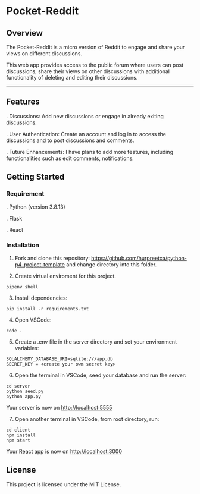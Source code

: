 # Pocket-Reddit

## Overview

The Pocket-Reddit is a micro version of Reddit to engage and share your views on different discussions.

This web app provides access to the public forum where users can post discussions, share their views on other discussions with additional functionality of deleting and editing their discussions.

---

## Features

. Discussions: Add new discussions or engage in already exiting discussions.

. User Authentication: Create an account and log in to access the discussions and to post discussions and comments.

. Future Enhancements: I have plans to add more features, including functionalities such as edit comments, notifications.

## Getting Started

### Requirement

. Python (version 3.8.13)

. Flask

. React

### Installation

1. Fork and clone this repository:
   https://github.com/hurpreetca/python-p4-project-template
   and change directory into this folder.

2. Create virtual enviroment for this project.

```console
pipenv shell
```

3. Install dependencies:

```console
pip install -r requirements.txt
```

4. Open VSCode:

```console
code .
```

5. Create a .env file in the server directory and set your environment variables:

```console
SQLALCHEMY_DATABASE_URI=sqlite:///app.db
SECRET_KEY = <create your owm secret key>
```

6. Open the terminal in VSCode, seed your database and run the server:

```console
cd server
python seed.py
python app.py
```

Your server is now on [http://localhost:5555](http://localhost:5555`)

7. Open another terminal in VSCode, from root directory, run:

```console
cd client
npm install
npm start
```

Your React app is now on [http://localhost:3000](http://localhost:3000)

## License

This project is licensed under the MIT License.
